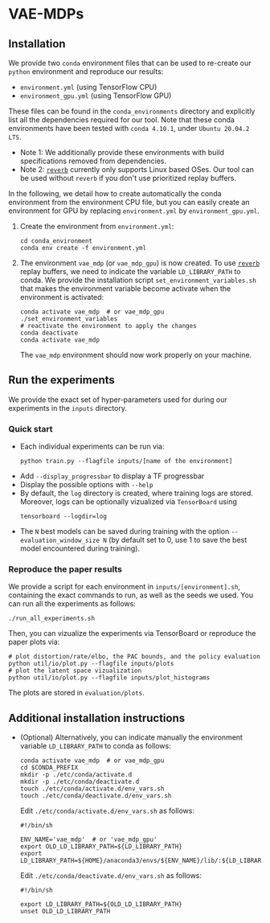# VAE-MDPs

## Installation
We provide two `conda` environment files that can be used to re-create our `python` 
environment and reproduce our results:
- `environment.yml` (using TensorFlow CPU)
- `environment_gpu.yml` (using TensorFlow GPU)

These files can be found in the `conda_environments` directory and explicitly list all the dependencies required
for our tool. 
Note that these conda environments have been tested with `conda 4.10.1`, under `Ubuntu 20.04.2 LTS`.

- Note 1: We additionally provide these environments with build specifications removed from dependencies.
- Note 2: [`reverb`](https://github.com/deepmind/reverb) currently only supports Linux based OSes. Our tool can be used without `reverb` if you don't use
prioritized replay buffers.

In the following, we detail how to create automatically the conda environment from the environment CPU file,
but you can easily create an environment for GPU by replacing `environment.yml` by
`environment_gpu.yml`.
1. Create the environment from `environment.yml`:
   ```shell
   cd conda_environment
   conda env create -f environment.yml
   ```
2. The environment ``vae_mdp`` (or `vae_mdp_gpu`) is now created.
To use [`reverb`](https://github.com/deepmind/reverb) replay buffers, we need
   to indicate the variable `LD_LIBRARY_PATH` to conda.
   We provide the installation script `set_environment_variables.sh`
   that makes the environment variable become activate when the environment is activated:
   ```shell 
   conda activate vae_mdp  # or vae_mdp_gpu
   ./set_environment_variables
   # reactivate the environment to apply the changes
   conda deactivate
   conda activate vae_mdp
   ```
   The `vae_mdp` environment should now work properly on your machine.

## Run the experiments
We provide the exact set of hyper-parameters used for during our experiments in the `inputs` directory.
### Quick start
- Each individual experiments can be run via:
    ```shell
    python train.py --flagfile inputs/[name of the environment] 
    ```
- Add `--display_progressbar` to display a TF progressbar
- Display the possible options with `--help`
- By default, the `log` directory is created, where training logs are stored.
  Moreover, logs can be optionally vizualized via `TensorBoard` using
  ```shell
  tensorboard --logdir=log
  ```
- The `N` best models can be saved during training with the option `--evaluation_window_size N`
  (by default set to 0, use 1 to save the best model encountered during training).
  
### Reproduce the paper results
We provide a script for each environment in `inputs/[environment].sh`, containing the exact commands to run, as well as the seeds we used.
You can run all the experiments as follows:
```shell
./run_all_experiments.sh
```
Then, you can vizualize the experiments via TensorBoard or reproduce the paper plots via:
```shell
# plot distortion/rate/elbo, the PAC bounds, and the policy evaluation
python util/io/plot.py --flagfile inputs/plots
# plot the latent space vizualization
python util/io/plot.py --flagfile inputs/plot_histograms
```
The plots are stored in `evaluation/plots`.

## Additional installation instructions 
- (Optional) Alternatively, you can indicate manually the environment variable `LD_LIBRARY_PATH` to conda as follows:
   ```shell
   conda activate vae_mdp  # or vae_mdp_gpu
   cd $CONDA_PREFIX
   mkdir -p ./etc/conda/activate.d
   mkdir -p ./etc/conda/deactivate.d
   touch ./etc/conda/activate.d/env_vars.sh
   touch ./etc/conda/deactivate.d/env_vars.sh
   ```
   
   Edit `./etc/conda/activate.d/env_vars.sh` as follows:
   ```shell
   #!/bin/sh
   
   ENV_NAME='vae_mdp'  # or 'vae_mdp_gpu'
   export OLD_LD_LIBRARY_PATH=${LD_LIBRARY_PATH}
   export LD_LIBRARY_PATH=${HOME}/anaconda3/envs/${ENV_NAME}/lib/:${LD_LIBRARY_PATH}
   ```

   Edit `./etc/conda/deactivate.d/env_vars.sh` as follows:
   ```shell
   #!/bin/sh

   export LD_LIBRARY_PATH=${OLD_LD_LIBRARY_PATH}
   unset OLD_LD_LIBRARY_PATH
   ```